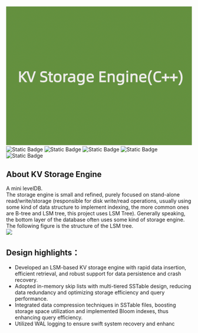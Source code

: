 ![](images/title.png)\
![Static Badge](https://img.shields.io/badge/C++-orange)
![Static Badge](https://img.shields.io/badge/LSM-red)
![Static Badge](https://img.shields.io/badge/SStable-red)
![Static Badge](https://img.shields.io/badge/Bloom--index-orange)
![Static Badge](https://img.shields.io/badge/WAL-yellow)

## About KV Storage Engine
A mini levelDB. \
The storage engine is small and refined, purely focused on stand-alone read/write/storage (responsible for disk write/read operations, usually using some kind of data structure to implement indexing, the more common ones are B-tree and LSM tree, this project uses LSM Tree). Generally speaking, the bottom layer of the database often uses some kind of storage engine.\
The following figure is the structure of the LSM tree.\
![](https://fhfirehuo.github.io/Attacking-Java-Rookie/image/c2/lsmtree-1.png)

## Design highlights：
- Developed an LSM-based KV storage engine with rapid data insertion, efficient retrieval, and robust support for data persistence and crash recovery.
- Adopted in-memory skip lists with multi-tiered SSTable design, reducing data redundancy and optimizing storage efficiency and query performance.
- Integrated data compression techniques in SSTable files, boosting storage space utilization and implemented Bloom indexes, thus enhancing query efficiency.
- Utilized WAL logging to ensure swift system recovery and enhanc



